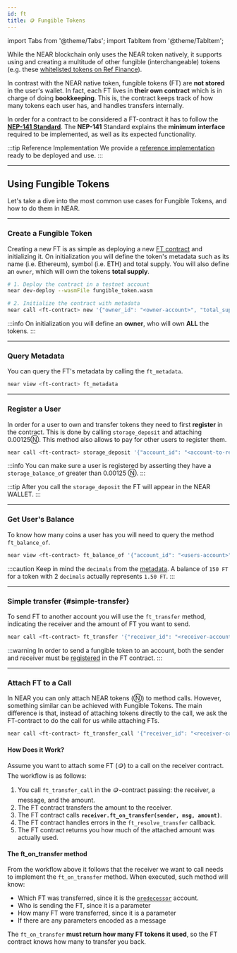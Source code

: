 ```yaml
---
id: ft
title: 🪙 Fungible Tokens
---
```

import Tabs from '@theme/Tabs';
import TabItem from '@theme/TabItem';

While the NEAR blockchain only uses the NEAR token natively, it supports using and creating a multitude of other fungible (interchangeable) tokens (e.g. these [whitelisted tokens on Ref Finance](https://docs.ref.finance/smart-contracts/ref-exchange#get-global-token-whitelist)).

In contrast with the NEAR native token, fungible tokens (FT) are **not stored** in the user's wallet. In fact, each FT lives in **their own contract** which is in charge of doing **bookkeeping**. This is, the contract keeps track of how many tokens each user has, and handles transfers internally.

In order for a contract to be considered a FT-contract it has to follow the [**NEP-141 Standard**](https://nomicon.io/Standards/FungibleToken/). The **NEP-141** Standard explains the **minimum interface** required to be implemented, as well as its expected functionality.

:::tip Reference Implementation
We provide a [reference implementation](https://github.com/near-examples/FT) ready to be deployed and use.
:::

<!-- ### Summary of Methods -->

---

## Using Fungible Tokens
Let's take a dive into the most common use cases for Fungible Tokens, and how to do them in NEAR.

<hr class="subsection"/>

### Create a Fungible Token
Creating a new FT is as simple as deploying a new [FT contract](#the-fungible-token-standard-nep-141) and initializing it. On initialization you will define the token's metadata such as its name (i.e. Ethereum), symbol (i.e. ETH) and total supply. You will also define an `owner`, which will own the tokens **total supply**.

<Tabs className="language-tabs">
  <TabItem value="cli" label="NEAR CLI">

  ```bash
  # 1. Deploy the contract in a testnet account
  near dev-deploy --wasmFile fungible_token.wasm

  # 2. Initialize the contract with metadata
  near call <ft-contract> new '{"owner_id": "<owner-account>", "total_supply": "1000000000000000", "metadata": { "spec": "ft-1.0.0", "name": "Example Token Name", "symbol": "EXLT", "decimals": 8 }}' --accountId <ft-contract>

  ```

  </TabItem>
</Tabs>

:::info
On initialization you will define an **owner**, who will own **ALL** the tokens.
:::

<hr class="subsection"/>

### Query Metadata
You can query the FT's metadata by calling the `ft_metadata`.

<Tabs className="language-tabs">
  <TabItem value="cli" label="NEAR CLI">

  ```bash
  near view <ft-contract> ft_metadata
  ```

  </TabItem>
</Tabs>

<hr class="subsection"/>

### Register a User
In order for a user to own and transfer tokens they need to first **register** in the contract. This is done by calling `storage_deposit` and attaching 0.00125Ⓝ. This method also allows to pay for other users to register them.

<Tabs className="language-tabs">
  <TabItem value="cli" label="NEAR CLI">

  ```bash
  near call <ft-contract> storage_deposit '{"account_id": "<account-to-register>"}' --accountId <your-account> --amount 0.00125
  ```

  </TabItem>
</Tabs>


:::info
You can make sure a user is registered by asserting they have a `storage_balance_of` greater than 0.00125 Ⓝ.
:::

:::tip
After you call the `storage_deposit` the FT will appear in the NEAR WALLET. 
:::

<hr class="subsection"/>

### Get User's Balance
To know how many coins a user has you will need to query the method `ft_balance_of`.

<Tabs className="language-tabs">
  <TabItem value="cli" label="NEAR CLI">

  ```bash
  near view <ft-contract> ft_balance_of '{"account_id": "<users-account>"}'
  ```
  
  </TabItem>
</Tabs>

:::caution
  Keep in mind the `decimals` from the [metadata](#query-metadata). A balance of `150 FT` for a token with 2 `decimals` actually represents `1.50 FT`.
:::

<hr class="subsection"/>

### Simple transfer {#simple-transfer}
To send FT to another account you will use the `ft_transfer` method, indicating the receiver and the amount of FT you want to send.

<Tabs className="language-tabs">
  <TabItem value="cli" label="NEAR CLI">

  ```bash
  near call <ft-contract> ft_transfer '{"receiver_id": "<receiver-account>", "amount": "<amount>"}' --accountId <your-account> --depositYocto 1
  ```
  
  </TabItem>
</Tabs>


:::warning
In order to send a fungible token to an account, both the sender and receiver must be [registered](#register-a-user) in the FT contract.
:::

<hr class="subsection"/>

### Attach FT to a Call
In NEAR you can only attach NEAR tokens (Ⓝ) to method calls. However, something similar can be achieved with Fungible Tokens. The main difference is that, instead of attaching tokens directly to the call, we ask the FT-contract to do the call for us while attaching FTs.

<Tabs className="language-tabs">
  <TabItem value="cli" label="NEAR CLI">

  ```bash
  near call <ft-contract> ft_transfer_call '{"receiver_id": "<receiver-contract>", "amount": "<amount>", "msg": "<a-string-message>"}' --accountId <user_account_id> --depositYocto 1
  ```
  
  </TabItem>
</Tabs>

#### How Does it Work?
Assume you want to attach some FT (🪙) to a call on the receiver contract. The workflow is as follows:
1. You call `ft_transfer_call` in the 🪙-contract passing: the receiver, a message, and the amount.
2. The FT contract transfers the amount to the receiver.
3. The FT contract calls **`receiver.ft_on_transfer(sender, msg, amount)`**.
4. The FT contract handles errors in the `ft_resolve_transfer` callback.
5. The FT contract returns you how much of the attached amount was actually used.

#### The ft_on_transfer method
From the workflow above it follows that the receiver we want to call needs to implement the `ft_on_transfer` method. When executed, such method will know:
- Which FT was transferred, since it is the [`predecessor`](../contracts/environment/environment.md#predecessor-and-signer) account.
- Who is sending the FT, since it is a parameter
- How many FT were transferred, since it is a parameter
- If there are any parameters encoded as a message

The `ft_on_transfer` **must return how many FT tokens it used**, so the FT contract knows how many to transfer you back.